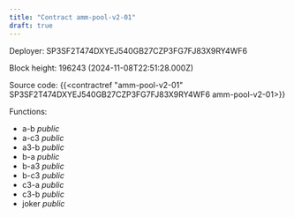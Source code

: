 ```yaml
---
title: "Contract amm-pool-v2-01"
draft: true
---
```

Deployer: SP3SF2T474DXYEJ540GB27CZP3FG7FJ83X9RY4WF6


 



Block height: 196243 (2024-11-08T22:51:28.000Z)

Source code: {{<contractref "amm-pool-v2-01" SP3SF2T474DXYEJ540GB27CZP3FG7FJ83X9RY4WF6 amm-pool-v2-01>}}

Functions:

* a-b _public_
* a-c3 _public_
* a3-b _public_
* b-a _public_
* b-a3 _public_
* b-c3 _public_
* c3-a _public_
* c3-b _public_
* joker _public_
